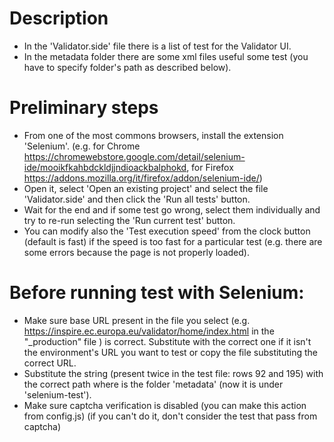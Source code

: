 # Description
- In the 'Validator.side' file there is a list of test for the Validator UI.
- In the metadata folder there are some xml files useful some test (you have to specify folder's path as described below).
  
# Preliminary steps
- From one of the most commons browsers, install the extension 'Selenium'.
  (e.g. for Chrome https://chromewebstore.google.com/detail/selenium-ide/mooikfkahbdckldjjndioackbalphokd, for Firefox https://addons.mozilla.org/it/firefox/addon/selenium-ide/)
- Open it, select 'Open an existing project' and select the file 'Validator.side' and then click the 'Run all tests' button.
- Wait for the end and if some test go wrong, select them individually and try to re-run selecting the 'Run current test' 
  button.
- You can modify also the 'Test execution speed' from the clock button (default is fast) if the speed is too fast for a
  particular test (e.g. there are some errors because the page is not properly loaded).
  
# Before running test with Selenium:
- Make sure base URL present in the file you select (e.g. https://inspire.ec.europa.eu/validator/home/index.html in the "_production" file ) is correct. 
  Substitute with the correct one if it isn't the environment's URL you want to test or copy the file substituting the correct URL.
- Substitute the <path> string (present twice in the test file: rows 92 and 195) with the correct path where is the folder 
  'metadata' (now it is under 'selenium-test').
- Make sure captcha verification is disabled (you can make this action from config.js) (if you can't do it, don't consider the test that pass from captcha)

